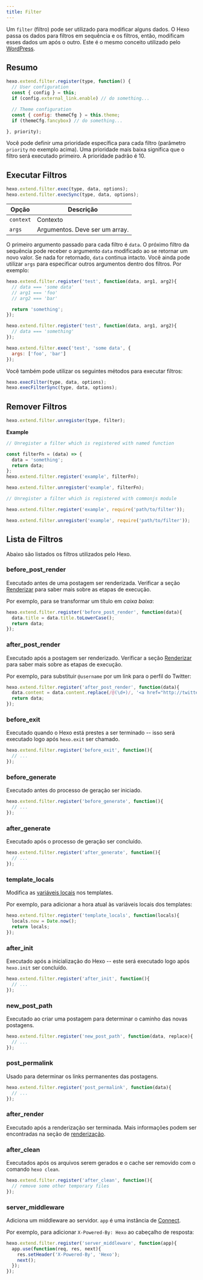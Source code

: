 ```yaml
---
title: Filter
---
```


Um `filter` (filtro) pode ser utilizado para modificar alguns dados. O Hexo passa os dados para filtros em sequência e os filtros, então, modificam esses dados um após o outro. Este é o mesmo conceito utilizado pelo [WordPress](http://codex.wordpress.org/Plugin_API#Filters).

## Resumo

``` js
hexo.extend.filter.register(type, function() {
  // User configuration
  const { config } = this;
  if (config.external_link.enable) // do something...

  // Theme configuration
  const { config: themeCfg } = this.theme;
  if (themeCfg.fancybox) // do something...

}, priority);
```

Você pode definir uma prioridade específica para cada filtro (parâmetro `priority` no exemplo acima). Uma prioridade mais baixa significa que o filtro será executado primeiro. A prioridade padrão é 10.

## Executar Filtros

``` js
hexo.extend.filter.exec(type, data, options);
hexo.extend.filter.execSync(type, data, options);
```

Opção | Descrição
--- | ---
`context` | Contexto
`args` | Argumentos. Deve ser um array.

O primeiro argumento passado para cada filtro é `data`. O próximo filtro da sequência pode receber o argumento `data` modificado ao se retornar um novo valor. Se nada for retornado, `data` continua intacto. Você ainda pode utilizar `args` para especificar outros argumentos dentro dos filtros. Por exemplo:

``` js
hexo.extend.filter.register('test', function(data, arg1, arg2){
  // data === 'some data'
  // arg1 === 'foo'
  // arg2 === 'bar'

  return 'something';
});

hexo.extend.filter.register('test', function(data, arg1, arg2){
  // data === 'something'
});

hexo.extend.filter.exec('test', 'some data', {
  args: ['foo', 'bar']
});
```

Você também pode utilizar os seguintes métodos para executar filtros:

``` js
hexo.execFilter(type, data, options);
hexo.execFilterSync(type, data, options);
```

## Remover Filtros

``` js
hexo.extend.filter.unregister(type, filter);
```

**Example**

``` js
// Unregister a filter which is registered with named function

const filterFn = (data) => {
  data = 'something';
  return data;
};
hexo.extend.filter.register('example', filterFn);

hexo.extend.filter.unregister('example', filterFn);
```

``` js
// Unregister a filter which is registered with commonjs module

hexo.extend.filter.register('example', require('path/to/filter'));

hexo.extend.filter.unregister('example', require('path/to/filter'));
```

## Lista de Filtros

Abaixo são listados os filtros utilizados pelo Hexo.

### before_post_render

Executado antes de uma postagem ser renderizada. Verificar a seção [Renderizar](posts.html#Renderizar) para saber mais sobre as etapas de execução.

Por exemplo, para se transformar um título em _caixa baixa_:

``` js
hexo.extend.filter.register('before_post_render', function(data){
  data.title = data.title.toLowerCase();
  return data;
});
```

### after_post_render

Executado após a postagem ser renderizado. Verificar a seção [Renderizar](posts.html#Renderizar) para saber mais sobre as etapas de execução.

Por exemplo, para substituir `@username` por um link para o perfil do Twitter:

``` js
hexo.extend.filter.register('after_post_render', function(data){
  data.content = data.content.replace(/@(\d+)/, '<a href="http://twitter.com/$1">#$1</a>');
  return data;
});
```

### before_exit

Executado quando o Hexo está prestes a ser terminado -- isso será executado logo após `hexo.exit` ser chamado.

``` js
hexo.extend.filter.register('before_exit', function(){
  // ...
});
```

### before_generate

Executado antes do processo de geração ser iniciado.

``` js
hexo.extend.filter.register('before_generate', function(){
  // ...
});
```

### after_generate

Executado após o processo de geração ser concluído.

``` js
hexo.extend.filter.register('after_generate', function(){
  // ...
});
```

### template_locals

Modifica as [variáveis locais](../docs/variables.html) nos templates.

Por exemplo, para adicionar a hora atual às variáveis locais dos templates:

``` js
hexo.extend.filter.register('template_locals', function(locals){
  locals.now = Date.now();
  return locals;
});
```

### after_init

Executado após a inicialização do Hexo -- este será executado logo após `hexo.init` ser concluído.

``` js
hexo.extend.filter.register('after_init', function(){
  // ...
});
```

### new_post_path

Executado ao criar uma postagem para determinar o caminho das novas postagens.

``` js
hexo.extend.filter.register('new_post_path', function(data, replace){
  // ...
});
```

### post_permalink

Usado para determinar os links permanentes das postagens.

``` js
hexo.extend.filter.register('post_permalink', function(data){
  // ...
});
```

### after_render

Executado após a renderização ser terminada. Mais informações podem ser encontradas na seção de [renderização](rendering.html#Filtros-after-render).

### after_clean

Executados após os arquivos serem gerados e o cache ser removido com o comando `hexo clean`.

``` js
hexo.extend.filter.register('after_clean', function(){
  // remove some other temporary files
});
```

### server_middleware

Adiciona um middleware ao servidor. `app` é uma instância de [Connect].

Por exemplo, para adicionar `X-Powered-By: Hexo` ao cabeçalho de resposta:

``` js
hexo.extend.filter.register('server_middleware', function(app){
  app.use(function(req, res, next){
    res.setHeader('X-Powered-By', 'Hexo');
    next();
  });
});
```

[Connect]: https://github.com/senchalabs/connect
